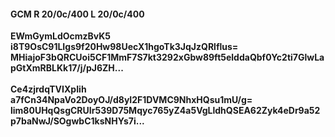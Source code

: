 #### GCM R 20/0c/400 L 20/0c/400
**EWmGymLdOcmzBvK5**<br/>**i8T9OsC91LIgs9f20Hw98UecX1hgoTk3JqJzQRlflus=**<br/>**MHiajoF3bQRCUoi5CF1MmF7S7kt3292xGbw89ft5elddaQbf0Yc2ti7GlwLapGtXmRBLKk17/j/pJ6ZH...**<br/><br/>
**Ce4zjrdqTVIXpIih**<br/>**a7fCn34NpaVo2DoyOJ/d8yI2F1DVMC9NhxHQsu1mU/g=**<br/>**lim80UHqQsgCRUIr539D75Mqyc765yZ4a5VgLldhQSEA62Zyk4eDr9a52p7baNwJ/SOgwbC1ksNHYs7i...**